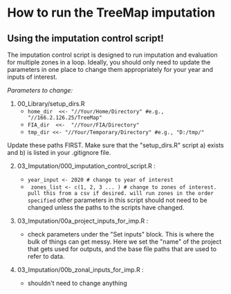 # How to run the TreeMap imputation

## Using the imputation control script!

The imputation control script is designed to run imputation and evaluation for multiple zones in a loop. Ideally, you should only need to update the parameters in one place to change them appropriately for your year and inputs of interest. 

_Parameters to change:_


1. 00_Library/setup_dirs.R
    - ```home_dir  <<- "//Your/Home/Directory" #e.g., "//166.2.126.25/TreeMap"  ```
    - ```FIA_dir  <<-  "//Your/FIA/Directory"```
    - ```tmp_dir <<- "//Your/Temporary/Directory" #e.g., "D:/tmp/"```

Update these paths FIRST. Make sure that the "setup_dirs.R" script a) exists and b) is listed in your .gitignore file. 

2. 03_Imputation/000_imputation_control_script.R : 
    - ``` year_input <- 2020 # change to year of interest ```
    - ``` zones_list <- c(1, 2, 3 ... ) # change to zones of interest. pull this from a csv if desired. will run zones in the order specified```
other parameters in this script should not need to be changed unless the paths to the scripts have changed. 

3. 03_Imputation/00a_project_inputs_for_imp.R : 
    - check parameters under the "Set inputs" block. This is where the bulk of things can get messy. Here we set the "name" of the project that gets used for outputs, and the base file paths that are used to refer to data. 

4. 03_Imputation/00b_zonal_inputs_for_imp.R : 
    - shouldn't need to change anything


